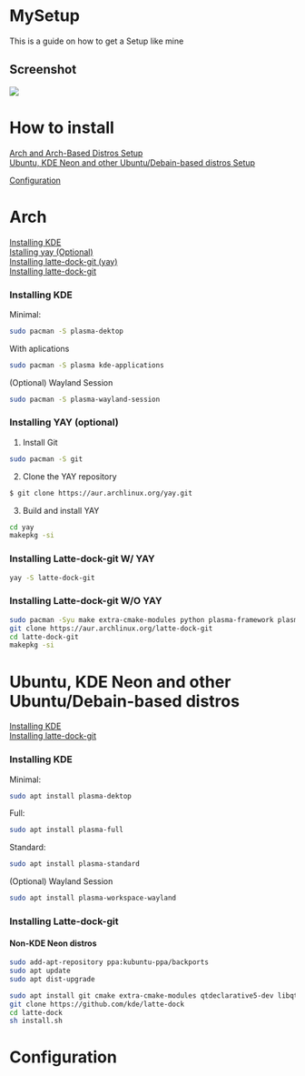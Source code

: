 # MySetup

This is a guide on how to get a Setup like mine

## Screenshot

![](https://github.com/LucyUwI/MySetup/blob/main/66em8kur2rl71.png?raw=true)

# How to install
[Arch and Arch-Based Distros Setup](#arch) \
[Ubuntu, KDE Neon and other Ubuntu/Debain-based distros Setup](#deb)


[Configuration](#config)

# <a name="arch"></a> Arch

[Installing KDE](#kde-arch) \
[Istalling yay (Optional)](#yay) \
[Installing latte-dock-git (yay)](#ld-yay) \
[Installing latte-dock-git](#ld-arch)

### <a name="kde-arch"></a> Installing KDE

Minimal:
```bash
sudo pacman -S plasma-dektop
```
With aplications
```bash
sudo pacman -S plasma kde-applications 
```
(Optional) Wayland Session 
```bash
sudo pacman -S plasma-wayland-session
```


### <a name="yay"></a> Installing YAY (optional)

1. Install Git
```bash
sudo pacman -S git
```

2. Clone the YAY repository
```bash
$ git clone https://aur.archlinux.org/yay.git
```

3. Build and install YAY
```bash
cd yay
makepkg -si
```

### <a name="ld-yay"></a> Installing Latte-dock-git W/ YAY
```bash
yay -S latte-dock-git
```

### <a name="ld-arch"></a> Installing Latte-dock-git W/O YAY
```bash
sudo pacman -Syu make extra-cmake-modules python plasma-framework plasma-desktop
git clone https://aur.archlinux.org/latte-dock-git
cd latte-dock-git
makepkg -si
```

# <a name="deb"></a> Ubuntu, KDE Neon and other Ubuntu/Debain-based distros

[Installing KDE](#kde-deb) \
[Installing latte-dock-git](#ld-deb) 


### <a name="kde-deb"></a> Installing KDE

Minimal:
```bash
sudo apt install plasma-dektop
```
Full:
```bash
sudo apt install plasma-full
```
Standard:
```bash
sudo apt install plasma-standard
```

(Optional) Wayland Session 
```bash
sudo apt install plasma-workspace-wayland
```

### <a name="ld-deb"></a> Installing Latte-dock-git

#### Non-KDE Neon distros
```bash 
sudo add-apt-repository ppa:kubuntu-ppa/backports
sudo apt update
sudo apt dist-upgrade
```

```bash
sudo apt install git cmake extra-cmake-modules qtdeclarative5-dev libqt5x11extras5-dev libkf5iconthemes-dev libkf5plasma-dev libkf5windowsystem-dev libkf5declarative-dev libkf5xmlgui-dev libkf5activities-dev build-essential libxcb-util-dev libkf5wayland-dev git gettext libkf5archive-dev libkf5notifications-dev libxcb-util0-dev libsm-dev libkf5crash-dev libkf5newstuff-dev libxcb-shape0-dev libxcb-randr0-dev libx11-dev libx11-xcb-dev kirigami2-dev
git clone https://github.com/kde/latte-dock
cd latte-dock
sh install.sh
```

# <a name="config"></a> Configuration


